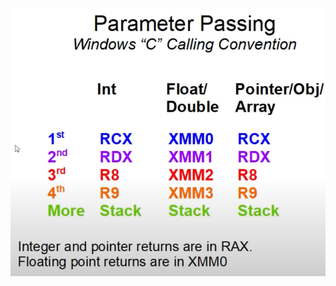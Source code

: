![image-20221104141037749](C%20Calling%20Convention(Passing%20Parameters).assets/image-20221104141037749.png)